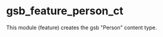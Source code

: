 gsb_feature_person_ct
==================

This module (feature) creates the gsb "Person" content type.
